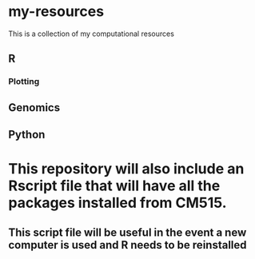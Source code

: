# my-resources
This is a collection of my computational resources

## R

### Plotting

## Genomics

## Python

# This repository will also include an Rscript file that will have all the packages installed from CM515. 
## This script file will be useful in the event a new computer is used and R needs to be reinstalled
